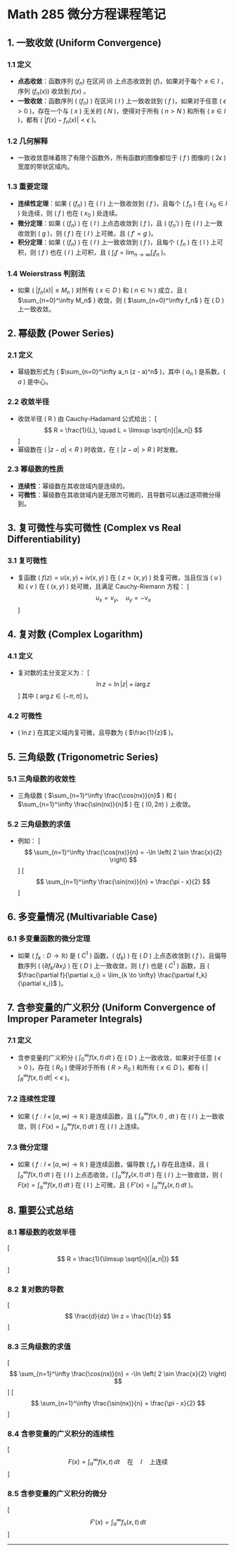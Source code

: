# Math 285 微分方程课程笔记

## 1. 一致收敛 (Uniform Convergence)

### 1.1 定义
- **点态收敛**：函数序列 $( f_n )$ 在区间 $( I )$ 上点态收敛到 $( f )$，如果对于每个 $x \in I$ ，序列  $(f_n(x$))  收敛到  $f(x)$ 。
- **一致收敛**：函数序列 \( $(f_n)$ \) 在区间 \( $I$ \) 上一致收敛到 \( $f$ \)，如果对于任意 \( $\epsilon > 0$ \)，存在一个与 \( $x$ \) 无关的 \( $N$ \)，使得对于所有 \( $n > N$ \) 和所有 \( $x \in I$ \)，都有 \( $|f(x) - f_n(x)| < \epsilon$ \)。

### 1.2 几何解释
- 一致收敛意味着除了有限个函数外，所有函数的图像都位于 \( $f$ \) 图像的 \( $2\epsilon$ \) 宽度的带状区域内。

### 1.3 重要定理
- **连续性定理**：如果 \( $(f_n)$ \) 在 \( $I$ \) 上一致收敛到 \( $f$ \)，且每个 \( $f_n$ \) 在 \( $x_0 \in I$ \) 处连续，则 \( $f$ \) 也在 \( $x_0$ \) 处连续。
- **微分定理**：如果 \( $(f_n)$ \) 在 \( $I$ \) 上点态收敛到 \( $f$ \)，且 \( $(f_n')$ \) 在 \( $I$ \) 上一致收敛到 \( $g$ \)，则 \( $f$ \) 在 \( $I$ \) 上可微，且 \( $f' = g$ \)。
- **积分定理**：如果 \( $(f_n)$ \) 在 \( $I$ \) 上一致收敛到 \( $f$ \)，且每个 \( $f_n$ \) 在 \( I \) 上可积，则 \( $f$ \) 也在 \( $I$ \) 上可积，且 \( $\int_I f = \lim_{n \to \infty} \int_I f_n$ \)。

### 1.4 Weierstrass 判别法
- 如果 \( $|f_n(x)| \leq M_n$ \) 对所有 \( $x \in D$ \) 和 \( $n \in \mathbb{N}$ \) 成立，且 \( $\sum_{n=0}^\infty M_n$ \) 收敛，则 \( $\sum_{n=0}^\infty f_n$ \) 在 \( D \) 上一致收敛。

## 2. 幂级数 (Power Series)

### 2.1 定义
- 幂级数形式为 \( $\sum_{n=0}^\infty a_n (z - a)^n$ \)，其中 \( $a_n$ \) 是系数，\( $a$ \) 是中心。

### 2.2 收敛半径
- 收敛半径 \( R \) 由 Cauchy-Hadamard 公式给出：
  \[
$$
  R = \frac{1}{L}, \quad L = \limsup \sqrt[n]{|a_n|}
$$
  \]
- 幂级数在 \( $|z - a| < R$ \) 时收敛，在 \( $|z - a| > R$ \) 时发散。

### 2.3 幂级数的性质
- **连续性**：幂级数在其收敛域内是连续的。
- **可微性**：幂级数在其收敛域内是无限次可微的，且导数可以通过逐项微分得到。

## 3. 复可微性与实可微性 (Complex vs Real Differentiability)

### 3.1 复可微性
- 复函数 \( $f(z) = u(x, y) + iv(x, y)$ \) 在 \( $z = (x, y)$ \) 处复可微，当且仅当 \( $u$ \) 和 \( $v$ \) 在 \( $(x, y)$ \) 处可微，且满足 Cauchy-Riemann 方程：
  \[
$$
  u_x = v_y, \quad u_y = -v_x
$$
  \]

## 4. 复对数 (Complex Logarithm)

### 4.1 定义
- 复对数的主分支定义为：
  \[
$$
  \ln z = \ln |z| + i \arg z
$$
  \]
  其中 \( $\arg z \in (-\pi, \pi]$ \)。

### 4.2 可微性
- \( $\ln z$ \) 在其定义域内复可微，且导数为 \( $\frac{1}{z}$ \)。

## 5. 三角级数 (Trigonometric Series)

### 5.1 三角级数的收敛性
- 三角级数 \( $\sum_{n=1}^\infty \frac{\cos(nx)}{n}$ \) 和 \( $\sum_{n=1}^\infty \frac{\sin(nx)}{n}$ \) 在 \( $(0, 2\pi)$ \) 上收敛。

### 5.2 三角级数的求值
- 例如：
  \[
$$
  \sum_{n=1}^\infty \frac{\cos(nx)}{n} = -\ln \left( 2 \sin \frac{x}{2} \right)
$$
  \]
  \[
$$
  \sum_{n=1}^\infty \frac{\sin(nx)}{n} = \frac{\pi - x}{2}
$$
  \]

## 6. 多变量情况 (Multivariable Case)

### 6.1 多变量函数的微分定理
- 如果 \( $f_k: D \to \mathbb{R}$\) 是 \( $C^1$ \) 函数，\( $(f_k)$ \) 在 \( $D$ \) 上点态收敛到 \( $f$ \)，且偏导数序列 \( $(\partial f_k / \partial x_i)$ \) 在 \( $D$ \) 上一致收敛，则 \( $f$ \) 也是 \( $C^1$ \) 函数，且 \( $\frac{\partial f}{\partial x_i} = \lim_{k \to \infty} \frac{\partial f_k}{\partial x_i}$ \)。

## 7. 含参变量的广义积分 (Uniform Convergence of Improper Parameter Integrals)

### 7.1 定义
- 含参变量的广义积分 \( $\int_0^\infty f(x, t) \, dt$ \) 在 \( D \) 上一致收敛，如果对于任意 \( $\epsilon > 0$ \)，存在 \( $R_0$ \) 使得对于所有 \( $R > R_0$ \) 和所有 \( $x \in D$ \)，都有 \( $\left| \int_R^\infty f(x, t) \, dt \right| < \epsilon$ \)。

### 7.2 连续性定理
- 如果 \( $f: I \times [a, \infty) \to \mathbb{R}$ \) 是连续函数，且 \( $\int_a^\infty f(x, t)$ \, dt \) 在 \( $I$ \) 上一致收敛，则 \( $F(x) = \int_a^\infty f(x, t) \, dt$ \) 在 \( $I$ \) 上连续。

### 7.3 微分定理
- 如果 \( $f: I \times [a, \infty) \to \mathbb{R}$ \) 是连续函数，偏导数 \( $f_x$ \) 存在且连续，且 \( $\int_a^\infty f(x, t) \, dt$ \) 在 \( $I$ \) 上点态收敛，\( $\int_a^\infty f_x(x, t) \, dt$ \) 在 \( $I$ \) 上一致收敛，则 \( $F(x) = \int_a^\infty f(x, t) \, dt$ \) 在 \( I \) 上可微，且 \( $F'(x) = \int_a^\infty f_x(x, t) \, dt$ \)。

## 8. 重要公式总结

### 8.1 幂级数的收敛半径
\[
$$
R = \frac{1}{\limsup \sqrt[n]{|a_n|}}
$$
\]

### 8.2 复对数的导数
\[
$$
\frac{d}{dz} \ln z = \frac{1}{z}
$$
\]

### 8.3 三角级数的求值
\[
$$
\sum_{n=1}^\infty \frac{\cos(nx)}{n} = -\ln \left( 2 \sin \frac{x}{2} \right)
$$
\]
\[
$$
\sum_{n=1}^\infty \frac{\sin(nx)}{n} = \frac{\pi - x}{2}
$$
\]

### 8.4 含参变量的广义积分的连续性
\[
$$
F(x) = \int_a^\infty f(x, t) \, dt \quad \text{在} \quad I \quad \text{上连续}
$$
\]

### 8.5 含参变量的广义积分的微分
\[
$$
F'(x) = \int_a^\infty f_x(x, t) \, dt
$$
\]

---

